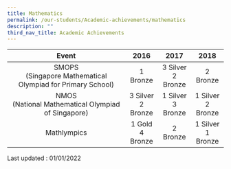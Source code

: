 ```yaml
---
title: Mathematics
permalink: /our-students/Academic-achievements/mathematics
description: ""
third_nav_title: Academic Achievements
---
```

| Event | 2016 | 2017 | 2018 |
|:---:|:---:|:---:|:---:|
| SMOPS<br>(Singapore Mathematical Olympiad for Primary School) | 1 Bronze | 3 Silver<br> 2 Bronze | 2 Bronze |
| NMOS<br>(National Mathematical Olympiad of Singapore) | 3 Silver<br> 2 Bronze | 1 Silver<br> 3 Bronze | 1 Silver<br> 2 Bronze |
| Mathlympics | 1 Gold<br> 4 Bronze | 2 Bronze | 1 Silver<br> 1 Bronze |

Last updated : 01/01/2022

